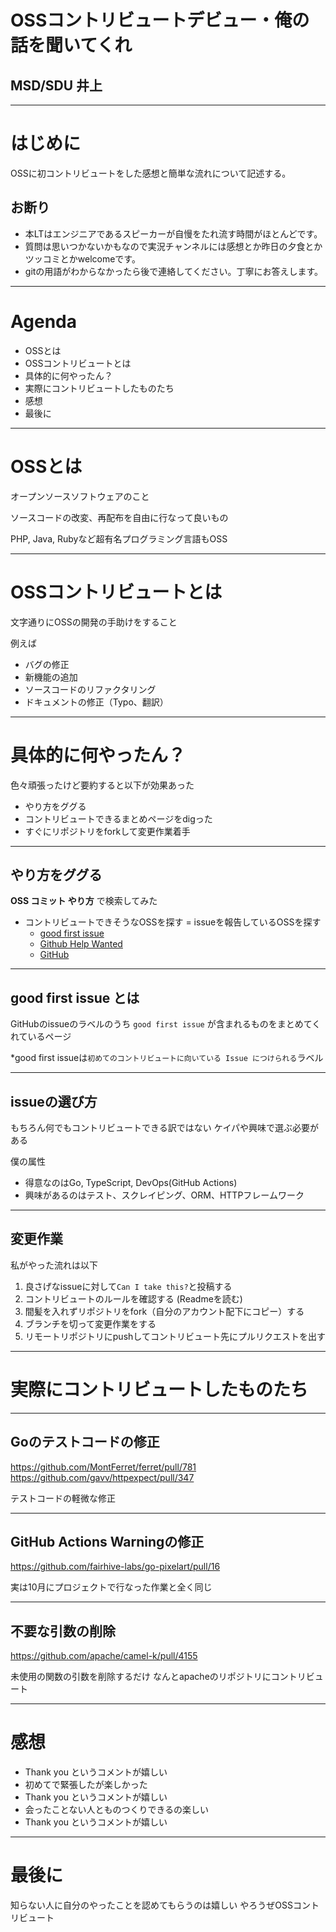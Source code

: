 # OSSコントリビュートデビュー・俺の話を聞いてくれ

## MSD/SDU 井上

---

# はじめに

OSSに初コントリビュートをした感想と簡単な流れについて記述する。

## お断り
- 本LTはエンジニアであるスピーカーが自慢をたれ流す時間がほとんどです。
- 質問は思いつかないかもなので実況チャンネルには感想とか昨日の夕食とかツッコミとかwelcomeです。
- gitの用語がわからなかったら後で連絡してください。丁寧にお答えします。

---
# Agenda

- OSSとは
- OSSコントリビュートとは
- 具体的に何やったん？
- 実際にコントリビュートしたものたち
- 感想
- 最後に

---

# OSSとは

オープンソースソフトウェアのこと

ソースコードの改変、再配布を自由に行なって良いもの

PHP, Java, Rubyなど超有名プログラミング言語もOSS

---

# OSSコントリビュートとは

文字通りにOSSの開発の手助けをすること

例えば

- バグの修正
- 新機能の追加
- ソースコードのリファクタリング
- ドキュメントの修正（Typo、翻訳）

---

# 具体的に何やったん？

色々頑張ったけど要約すると以下が効果あった

- やり方をググる
- コントリビュートできるまとめページをdigった
- すぐにリポジトリをforkして変更作業着手

---

## やり方をググる

**OSS コミット やり方** で検索してみた

- コントリビュートできそうなOSSを探す = issueを報告しているOSSを探す
  - [good first issue](https://goodfirstissue.dev/)
  - [Github Help Wanted](http://github-help-wanted.com/)
  - [GitHub](https://github.com/)

---

## good first issue とは
GitHubのissueのラベルのうち `good first issue` が含まれるものをまとめてくれているページ

*good first issueは`初めてのコントリビュートに向いている Issue につけられる`ラベル

---

## issueの選び方
もちろん何でもコントリビュートできる訳ではない
ケイパや興味で選ぶ必要がある

僕の属性
- 得意なのはGo, TypeScript, DevOps(GitHub Actions)
- 興味があるのはテスト、スクレイピング、ORM、HTTPフレームワーク

---

## 変更作業
私がやった流れは以下

1. 良さげなissueに対して`Can I take this?`と投稿する
1. コントリビュートのルールを確認する (Readmeを読む)
1. 間髪を入れずリポジトリをfork（自分のアカウント配下にコピー）する
1. ブランチを切って変更作業をする
1. リモートリポジトリにpushしてコントリビュート先にプルリクエストを出す

---

# 実際にコントリビュートしたものたち

---

## Goのテストコードの修正
https://github.com/MontFerret/ferret/pull/781
https://github.com/gavv/httpexpect/pull/347

テストコードの軽微な修正

---

## GitHub Actions Warningの修正
https://github.com/fairhive-labs/go-pixelart/pull/16

実は10月にプロジェクトで行なった作業と全く同じ

---
## 不要な引数の削除
https://github.com/apache/camel-k/pull/4155

未使用の関数の引数を削除するだけ
なんとapacheのリポジトリにコントリビュート

---

# 感想
- Thank you というコメントが嬉しい
- 初めてで緊張したが楽しかった
- Thank you というコメントが嬉しい
- 会ったことない人とものつくりできるの楽しい
- Thank you というコメントが嬉しい

---

# 最後に
知らない人に自分のやったことを認めてもらうのは嬉しい
やろうぜOSSコントリビュート
